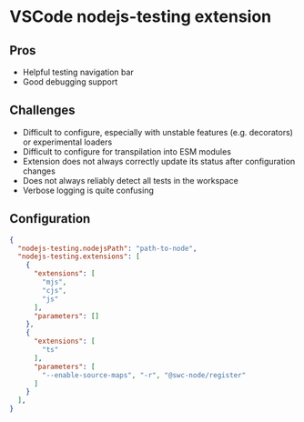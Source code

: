 # VSCode nodejs-testing extension

## Pros

- Helpful testing navigation bar
- Good debugging support

## Challenges

- Difficult to configure, especially with unstable features (e.g. decorators) or experimental loaders
- Difficult to configure for transpilation into ESM modules
- Extension does not always correctly update its status after configuration changes
- Does not always reliably detect all tests in the workspace
- Verbose logging is quite confusing

## Configuration

```json
{
  "nodejs-testing.nodejsPath": "path-to-node",
  "nodejs-testing.extensions": [
    {
      "extensions": [
        "mjs",
        "cjs",
        "js"
      ],
      "parameters": []
    },
    {
      "extensions": [
        "ts"
      ],
      "parameters": [
        "--enable-source-maps", "-r", "@swc-node/register"
      ]
    }
  ],
}
```
